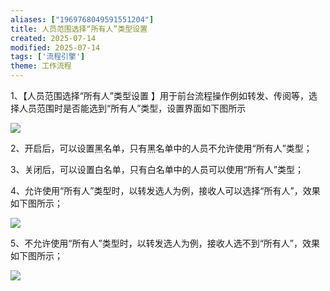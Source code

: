 ```yaml
---
aliases: ["1969768049591551204"]
title: 人员范围选择“所有人”类型设置
created: 2025-07-14
modified: 2025-07-14
tags: ['流程引擎']
theme: 工作流程
---
```


1、【人员范围选择“所有人”类型设置 】用于前台流程操作例如转发、传阅等，选择人员范围时是否能选到“所有人”类型，设置界面如下图所示

![](2b22f97a026ee573ee38194629c4bce4.jpg)

2、开启后，可以设置黑名单，只有黑名单中的人员不允许使用“所有人”类型；

3、关闭后，可以设置白名单，只有白名单中的人员可以使用“所有人”类型；

4、允许使用“所有人”类型时，以转发选人为例，接收人可以选择“所有人”，效果如下图所示；

![](422f09d3cc1183a131ebdc070f6cabf9.jpg)

5、不允许使用“所有人”类型时，以转发选人为例，接收人选不到“所有人”，效果如下图所示；

![](ebe3ed7dc2592b78c46e36df3f1ccc2a.jpg)